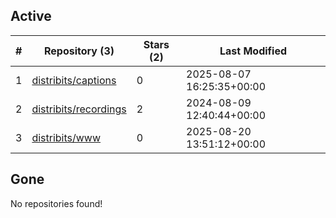 ## Active
| # | Repository (3) | Stars (2) | Last Modified |
| --- | --- | --- | --- |
| 1 | [distribits/captions](https://hub.datalad.org/distribits/captions) | 0 | 2025-08-07 16:25:35+00:00 |
| 2 | [distribits/recordings](https://hub.datalad.org/distribits/recordings) | 2 | 2024-08-09 12:40:44+00:00 |
| 3 | [distribits/www](https://hub.datalad.org/distribits/www) | 0 | 2025-08-20 13:51:12+00:00 |

## Gone
No repositories found!
